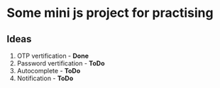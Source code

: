 # Some mini js project for practising


## Ideas

1. OTP vertification - **Done**
2. Password vertification - **ToDo**
3. Autocomplete - **ToDo**
4. Notification - **ToDo**